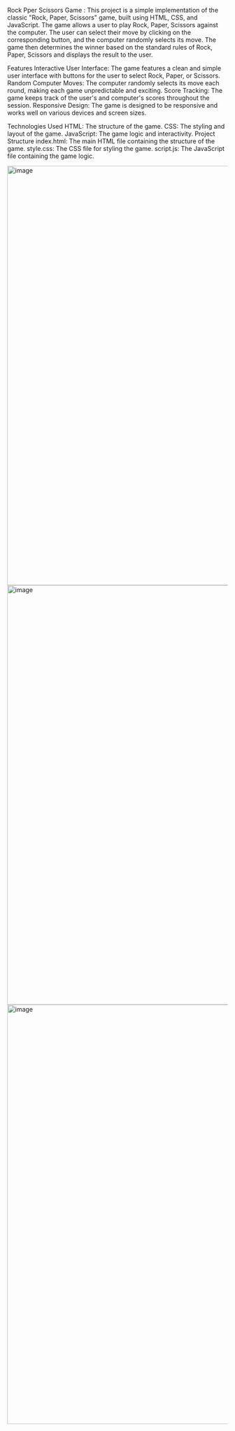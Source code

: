 Rock Pper Scissors Game :
This project is a simple implementation of the classic "Rock, Paper, Scissors" game, built using HTML, CSS, and JavaScript. The game allows a user to play Rock, Paper, Scissors against the computer. The user can select their move by clicking on the corresponding button, and the computer randomly selects its move. The game then determines the winner based on the standard rules of Rock, Paper, Scissors and displays the result to the user.

Features
Interactive User Interface: The game features a clean and simple user interface with buttons for the user to select Rock, Paper, or Scissors.
Random Computer Moves: The computer randomly selects its move each round, making each game unpredictable and exciting.
Score Tracking: The game keeps track of the user's and computer's scores throughout the session.
Responsive Design: The game is designed to be responsive and works well on various devices and screen sizes.

Technologies Used
HTML: The structure of the game.
CSS: The styling and layout of the game.
JavaScript: The game logic and interactivity.
Project Structure
index.html: The main HTML file containing the structure of the game.
style.css: The CSS file for styling the game.
script.js: The JavaScript file containing the game logic.

<img width="960" alt="image" src="https://github.com/user-attachments/assets/61b74941-c976-43f2-8dfc-880d3d27f39f">
<img width="960" alt="image" src="https://github.com/user-attachments/assets/a184c55d-6bf6-4b2f-9832-aa9d376eec8e">
<img width="960" alt="image" src="https://github.com/user-attachments/assets/a437037d-2910-41b7-b29d-827e7d1f45e6">
